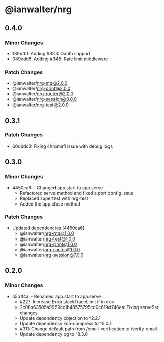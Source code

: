 # @ianwalter/nrg

## 0.4.0

### Minor Changes

- 139bfbf: Adding #333: Oauth support
- 049edd8: Adding #348: Rate limit middleware

### Patch Changes

- @ianwalter/nrg-mq@2.0.0
- @ianwalter/nrg-print@2.0.0
- @ianwalter/nrg-router@2.0.0
- @ianwalter/nrg-session@8.0.0
- @ianwalter/nrg-test@2.0.0

## 0.3.1

### Patch Changes

- 60dddc3: Fixing chromafi issue with debug logs

## 0.3.0

### Minor Changes

- 4450ca6: - Changed app.start to app.serve
  - Refactored serve method and fixed a port config issue
  - Replaced supertest with nrg-test
  - Added the app.close method

### Patch Changes

- Updated dependencies [4450ca6]
  - @ianwalter/nrg-mq@1.0.0
  - @ianwalter/nrg-test@1.0.0
  - @ianwalter/nrg-print@1.0.0
  - @ianwalter/nrg-router@1.0.0
  - @ianwalter/nrg-session@7.0.0

## 0.2.0

### Minor Changes

- a5b1f4a: - Renamed app.start to app.serve
  - #227: Increase Error.stackTraceLimit if in dev
  - 2c08b63505a9959cc1b48575795cd0c619d746ea: Fixing serveSsr changes
  - Update dependency objection to ^2.2.1
  - Update dependency koa-compress to ^5.0.1
  - #311: Change default path from /email-verification to /verify-email
  - Update dependency pg to ^8.3.0
